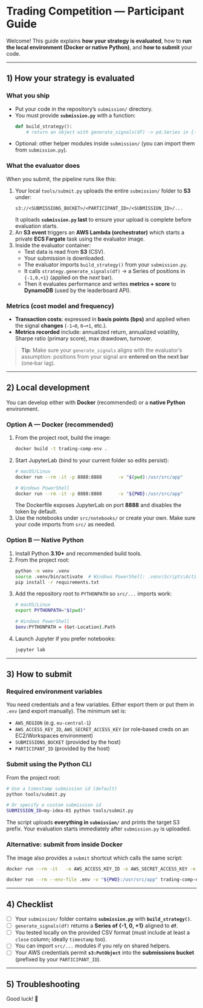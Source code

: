 # Trading Competition — Participant Guide

Welcome! This guide explains **how your strategy is evaluated**, how to **run the local environment (Docker or native Python)**, and **how to submit** your code.

---

## 1) How your strategy is evaluated

### What you ship
- Put your code in the repository’s `submission/` directory.
- You must provide **`submission.py`** with a function:
  ```python
  def build_strategy():
      # return an object with generate_signals(df) -> pd.Series in {-1, 0, +1}
  ```
- Optional: other helper modules inside `submission/` (you can import them from `submission.py`).

### What the evaluator does
When you submit, the pipeline runs like this:

1. Your local `tools/submit.py` uploads the entire `submission/` folder to **S3** under:
   ```
   s3://<SUBMISSIONS_BUCKET>/<PARTICIPANT_ID>/<SUBMISSION_ID>/...
   ```
   It uploads **`submission.py` last** to ensure your upload is complete before evaluation starts.
2. An **S3 event** triggers an **AWS Lambda (orchestrator)** which starts a private **ECS Fargate** task using the evaluator image.
3. Inside the evaluator container:
   - Test data is read from **S3** (CSV).
   - Your submission is downloaded.
   - The evaluator imports `build_strategy()` from your `submission.py`.
   - It calls `strategy.generate_signals(df)` → a Series of positions in `{-1,0,+1}` (applied on the *next* bar).
   - Then it evaluates performance and writes **metrics + score** to **DynamoDB** (used by the leaderboard API).

### Metrics (cost model and frequency)
- **Transaction costs**: expressed in **basis points (bps)** and applied when the signal **changes** (`-1→0`, `0→+1`, etc.).
- **Metrics recorded** include: annualized return, annualized volatility, Sharpe ratio (primary score), max drawdown, turnover.

> **Tip**: Make sure your `generate_signals` aligns with the evaluator’s assumption: positions from your signal are **entered on the next bar** (one‑bar lag).

---

## 2) Local development

You can develop either with **Docker** (recommended) or a **native Python** environment.

### Option A — Docker (recommended)
1. From the project root, build the image:
   ```bash
   docker build -t trading-comp-env .
   ```
2. Start JupyterLab (bind to your current folder so edits persist):
   ```bash
   # macOS/Linux
   docker run --rm -it -p 8888:8888      -v "$(pwd):/usr/src/app"      trading-comp-env

   # Windows PowerShell
   docker run --rm -it -p 8888:8888      -v "${PWD}:/usr/src/app"      trading-comp-env
   ```
   The Dockerfile exposes JupyterLab on port **8888** and disables the token by default.
3. Use the notebooks under `src/notebooks/` or create your own. Make sure your code imports from `src/` as needed.

### Option B — Native Python
1. Install Python **3.10+** and recommended build tools.
2. From the project root:
   ```bash
   python -m venv .venv
   source .venv/bin/activate  # Windows PowerShell: .venv\Scripts\Activate.ps1
   pip install -r requirements.txt
   ```
3. Add the repository root to `PYTHONPATH` so `src/...` imports work:
   ```bash
   # macOS/Linux
   export PYTHONPATH="$(pwd)"

   # Windows PowerShell
   $env:PYTHONPATH = (Get-Location).Path
   ```
4. Launch Jupyter if you prefer notebooks:
   ```bash
   jupyter lab
   ```

---

## 3) How to submit

### Required environment variables
You need credentials and a few variables. Either export them or put them in `.env` (and export manually). The minimum set is:
- `AWS_REGION` (e.g. `eu-central-1`)
- `AWS_ACCESS_KEY_ID`, `AWS_SECRET_ACCESS_KEY` (or role‑based creds on an EC2/Workspaces environment)
- `SUBMISSIONS_BUCKET` (provided by the host)
- `PARTICIPANT_ID` (provided by the host)

### Submit using the Python CLI
From the project root:
```bash
# Use a timestamp submission id (default)
python tools/submit.py

# Or specify a custom submission id
SUBMISSION_ID=my-idea-01 python tools/submit.py
```
The script uploads **everything in `submission/`** and prints the target S3 prefix. Your evaluation starts immediately after `submission.py` is uploaded.

### Alternative: submit from inside Docker
The image also provides a `submit` shortcut which calls the same script:
```bash
docker run --rm -it   -e AWS_ACCESS_KEY_ID -e AWS_SECRET_ACCESS_KEY -e AWS_REGION   -e SUBMISSIONS_BUCKET -e PARTICIPANT_ID   -v "$(pwd):/usr/src/app"   trading-comp-env submit

docker run --rm --env-file .env -v "${PWD}:/usr/src/app" trading-comp-evaluator submit
```

---

## 4) Checklist

- [ ] Your `submission/` folder contains **`submission.py`** with **`build_strategy()`**.
- [ ] `generate_signals(df)` returns a **Series of {-1, 0, +1}** aligned to **`df`**.
- [ ] You tested locally on the provided CSV format (must include at least a `close` column; ideally `timestamp` too).
- [ ] You can import `src/...` modules if you rely on shared helpers.
- [ ] Your AWS credentials permit **`s3:PutObject`** into the **submissions bucket** (prefixed by your `PARTICIPANT_ID`).

---

## 5) Troubleshooting


Good luck! 🚀
